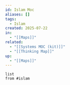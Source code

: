 ```yaml
---
id: Islam Moc
aliases: []
tags:
  - Islam
created: 2025-07-22
in:
  - "[[Maps]]"
related:
  - "[[Systems MOC (kit)]]"
  - "[[Thinking Map]]"
up:
  - "[[Maps]]"
---
```


```dataview
list
from #islam 
```






